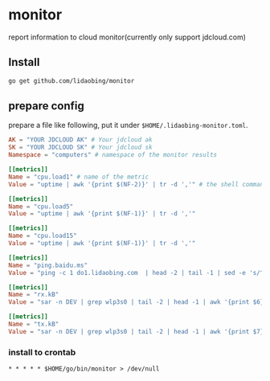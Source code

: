 # monitor

report information to cloud monitor(currently only support jdcloud.com)

## Install

```sh
go get github.com/lidaobing/monitor
```

## prepare config

prepare a file like following, put it under `$HOME/.lidaobing-monitor.toml`.

```toml
AK = "YOUR JDCLOUD AK" # Your jdcloud ak
SK = "YOUR JDCLOUD SK" # Your jdcloud sk
Namespace = "computers" # namespace of the monitor results

[[metrics]]
Name = "cpu.load1" # name of the metric
Value = "uptime | awk '{print $(NF-2)}' | tr -d ','" # the shell command used to fetch the result

[[metrics]]
Name = "cpu.load5"
Value = "uptime | awk '{print $(NF-1)}' | tr -d ','"

[[metrics]]
Name = "cpu.load15"
Value = "uptime | awk '{print $(NF-1)}' | tr -d ','"

[[metrics]]
Name = "ping.baidu.ms"
Value = "ping -c 1 do1.lidaobing.com  | head -2 | tail -1 | sed -e 's/^.*time=\\(.*\\) ms/\\1/g'"

[[metrics]]
Name = "rx.kB"
Value = "sar -n DEV | grep wlp3s0 | tail -2 | head -1 | awk '{print $6}'"

[[metrics]]
Name = "tx.kB"
Value = "sar -n DEV | grep wlp3s0 | tail -2 | head -1 | awk '{print $7}'"
```

### install to crontab

```crontab
* * * * * $HOME/go/bin/monitor > /dev/null
```
